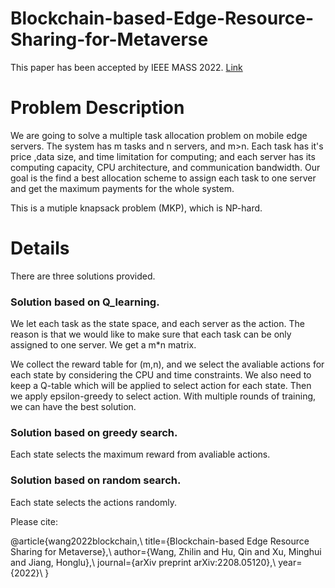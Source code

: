 # Blockchain-based-Edge-Resource-Sharing-for-Metaverse
This paper has been accepted by IEEE MASS 2022. [Link](https://arxiv.org/abs/2208.05120)

# Problem Description
We are going to solve a multiple task allocation problem on mobile edge servers. The system has m tasks and n servers, and m>n. Each task has it's price  ,data size, and time limitation for computing; and each server has its computing capacity, CPU architecture, and communication bandwidth. Our goal is the find a best allocation scheme to assign each task to one server and get the maximum payments for the whole system. 

This is a mutiple knapsack problem (MKP), which is NP-hard. 


# Details
There are three solutions provided. 

### Solution based on Q_learning.
We let each task as the state space, and each server as the action. The reason is that we would like to make sure that each task can be only assigned to one server. We get a m*n matrix.

We collect the reward table for (m,n), and we select the avaliable actions for each state by considering the CPU and time constraints.  We also need to keep a Q-table which will be applied to select action for each state. Then we apply epsilon-greedy to select action. With multiple rounds of training, we can have the best solution.


### Solution based on greedy search.
Each state selects the maximum reward from avaliable actions.



### Solution based on random search.
Each state selects the actions randomly.


Please cite:

@article{wang2022blockchain,\\
  title={Blockchain-based Edge Resource Sharing for Metaverse},\\
  author={Wang, Zhilin and Hu, Qin and Xu, Minghui and Jiang, Honglu},\\
  journal={arXiv preprint arXiv:2208.05120},\\
  year={2022}\\
}
